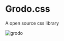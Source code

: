 # Grodo.css
A open source css library

![grodo](https://github.com/DaanBouma/Grodo.css/assets/130249739/b334024b-83fe-4e1c-b218-c4fca10eefc8)
